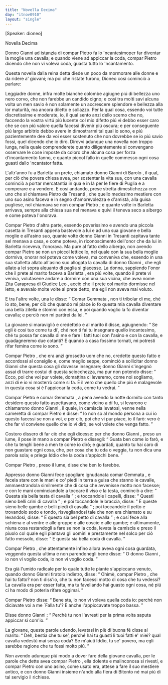 ```yaml
---
title: "Novella Decima"
day: "itnov0910"
layout: "single"
---
```

<html>
 <head>
 </head>
 <body>
  <div id="nov0910" type="novella" who="dioneo">
   <p>
    [Speaker: dioneo]
   </p>
   <head>
    Novella Decima
   </head>
   <argument>
    <p>
     <milestone id="p09100001"/>
     Donno
     <name persref="giovannidibarolo" type="person">
      Gianni
     </name>
     ad istanzia di compar
     <name persref="pietrodatresanti" type="person">
      Pietro
     </name>
     fa lo 'ncantesimoper far diventar la moglie una cavalla; e quando viene ad appiccar la coda, compar
     <name persref="pietrodatresanti" type="person">
      Pietro
     </name>
     dicendo che non vi voleva coda, guasta tutto lo 'ncantamento.
    </p>
   </argument>
   <div3 type="commentary" who="author">
    <p>
     <milestone id="p09100002"/>
     Questa novella dalla
     <name persref="emilia" type="person">
      reina
     </name>
     detta diede un poco da mormorare alle donne e da ridere a' giovani; ma poi che ristate furono,
     <name persref="dioneo" type="person">
      Dioneo
     </name>
     cos&iacute; cominci&ograve; a parlare:
    </p>
   </div3>
   <div3 type="commentary" who="dioneo">
    <p>
     <milestone id="p09100003"/>
     Leggiadre donne, infra molte bianche colombe agiugne pi&uacute; di bellezza uno nero corvo, che non farebbe un candido cigno; e cos&iacute; tra molti savi alcuna volta un men savio &egrave; non solamente un accrescere splendore e bellezza alla lor maturit&agrave;, ma ancora diletto e sollazzo.
     <milestone id="p09100004"/>
     Per la qual cosa, essendo voi tutte discretissime e moderate, io, il qual sento anzi dello scemo che no, faccendo la vostra virt&uacute; pi&uacute; lucente col mio difetto pi&uacute; vi debbo esser caro che se con pi&uacute; valore quella facessi divenir pi&uacute; oscura; e per conseguente pi&uacute; largo arbitrio debbo avere in dimostrarmi tal qual io sono, e pi&uacute; pazientemente dee da voi esser sostenuto che non dovrebbe se io pi&uacute; savio fossi, quel dicendo che io dir&ograve;.
     <milestone id="p09100005"/>
     Dirovvi adunque una novella non troppo lunga, nella quale comprenderete quanto diligentemente si convengano osservare le cose imposte da coloro che alcuna cosa per forza d'incantamento fanno, e quanto piccol fallo in quelle commesso ogni cosa guasti dallo 'ncantator fatta.
    </p>
   </div3>
   <p>
    <milestone id="p09100006"/>
    L'altr'anno fu a
    <name placeref="barletta" type="place">
     Barletta
    </name>
    un prete, chiamato donno
    <name persref="giovannidibarolo" type="person">
     Gianni di Barolo
    </name>
    , il qual, per ci&ograve; che povera chiesa avea, per sostentar la vita sua, con una cavalla cominci&ograve; a portar mercatantia in qua e in l&agrave; per le fiere di
    <name placeref="puglia" type="place">
     Puglia
    </name>
    e a comperare e a vendere.
    <milestone id="p09100007"/>
    E cos&iacute; andando, prese stretta dimestichezza con uno che si chiamava
    <name persref="pietrodatresanti" type="person">
     Pietro da Tresanti
    </name>
    , che quello medesimo mestiere con uno suo asino faceva e in segno d'amorevolezza e d'amist&agrave;, alla guisa pugliese, nol chiamava se non compar
    <name persref="pietrodatresanti" type="person">
     Pietro
    </name>
    ; e quante volte in
    <name placeref="barletta" type="place">
     Barletta
    </name>
    arrivava, sempre alla chiesa sua nel menava e quivi il teneva seco a albergo e come poteva l'onorava.
   </p>
   <p>
    <milestone id="p09100008"/>
    Compar
    <name persref="pietrodatresanti" type="person">
     Pietro
    </name>
    d'altra parte, essendo poverissimo e avendo una piccola casetta in
    <name placeref="tresanti" type="place">
     Tresanti
    </name>
    appena bastevole a lui e ad una sua giovane e bella moglie e all'asino suo, quante volte donno
    <name persref="giovannidibarolo" type="person">
     Gianni
    </name>
    in
    <name placeref="tresanti" type="place">
     Tresanti
    </name>
    capitava tante sel menava a casa, e come poteva, in riconoscimento dell'onor che da lui in
    <name placeref="barletta" type="place">
     Barletta
    </name>
    riceveva, l'onorava.
    <milestone id="p09100009"/>
    Ma pure al fatto dello albergo, non avendo compar
    <name persref="pietrodatresanti" type="person">
     Pietro
    </name>
    se non un piccol letticello, nel quale con la sua bella moglie dormiva, onorar nol poteva come voleva, ma conveniva che, essendo in una sua stalletta allato all'asino suo allogata la cavalla di donno
    <name persref="giovannidibarolo" type="person">
     Gianni
    </name>
    , che egli allato a lei sopra alquanto di paglia si giacesse.
    <milestone id="p09100010"/>
    La donna, sappiendo l'onor che il prete al marito faceva a
    <name placeref="barletta" type="place">
     Barletta
    </name>
    , era pi&uacute; volte, quando il prete vi veniva, volutasene andare a dormire con una sua vicina, che avea nome
    <name persref="zitacarapresa" type="person">
     Zita Carapresa di Giudice Leo
    </name>
    , acci&ograve; che il prete col marito dormisse nel letto, e avevalo molte volte al prete detto, ma egli non aveva mai voluto.
   </p>
   <p>
    <milestone id="p09100011"/>
    E tra l'altre volte, una le disse:
    <q direct="unspecified" who="giovannidibarolo">
     Comar
     <name persref="gemmata" type="person">
      Gemmata
     </name>
     , non ti tribolar di me, ch&eacute; io sto, bene, per ci&ograve; che quando mi piace io fo questa mia cavalla diventare una bella zitella e stommi con essa, e poi quando voglio la fo diventar cavalla; e perci&ograve; non mi partirei da lei.
    </q>
   </p>
   <p>
    <milestone id="p09100012"/>
    La giovane si maravigli&ograve; e credettelo e al marito il disse, agiugnendo:
    <q direct="unspecified" who="gemmata">
     Se egli &egrave; cos&iacute; tuo come tu di', ch&eacute; non ti fai tu insegnare quello incantesimo, ch&eacute; tu possa far cavalla di me e fare i fatti tuoi con l'asino e con la cavalla, e guadagneremo due cotanti? E quando a casa fossimo tornati, mi potresti rifar femina come io sono.
    </q>
   </p>
   <p>
    <milestone id="p09100013"/>
    Compar
    <name persref="pietrodatresanti" type="person">
     Pietro
    </name>
    , che era anzi grossetto uom che no, credette questo fatto e accordossi al consiglio e, come meglio seppe, cominci&ograve; a sollicitar donno
    <name persref="giovannidibarolo" type="person">
     Gianni
    </name>
    che questa cosa gli dovesse insegnare; donno
    <name persref="giovannidibarolo" type="person">
     Gianni
    </name>
    s'ingegn&ograve; assai di trarre costui di questa sciocchezza, ma pur non potendo disse:
    <q direct="unspecified" who="giovannidibarolo">
     Ecco, poi che voi pur volete, domattina ci leveremo, come noi sogliamo, anzi d&iacute; e io vi mosterr&ograve; come si fa. &Egrave; il vero che quello che pi&uacute; &egrave; malagevole in questa cosa si &egrave; l'appiccar la coda, come tu vedrai.
    </q>
   </p>
   <p>
    <milestone id="p09100014"/>
    Compar
    <name persref="pietrodatresanti" type="person">
     Pietro
    </name>
    e comar
    <name persref="gemmata" type="person">
     Gemmata
    </name>
    , a pena avendo la notte dormito con tanto desidero questo fatto aspettavano, come vicino a d&iacute; fu, si levarono e chiamarono donno
    <name persref="giovannidibarolo" type="person">
     Gianni
    </name>
    , il quale, in camiscia levatosi, venne nella cameretta di compar
    <name persref="pietrodatresanti" type="person">
     Pietro
    </name>
    e disse:
    <q direct="unspecified" who="giovannidibarolo">
     Io non so al mondo persona a cui io questo facessi se non a voi, e per ci&ograve;, poi che vi pur piace, io il far&ograve;: vero &egrave; che far vi conviene quello che io vi dir&ograve;, se voi volete che venga fatto.
    </q>
   </p>
   <p>
    <milestone id="p09100015"/>
    Costoro dissero di far ci&ograve; che egli dicesse: per che donno
    <name persref="giovannidibarolo" type="person">
     Gianni
    </name>
    , preso un lume, il pose in mano a compar
    <name persref="pietrodatresanti" type="person">
     Pietro
    </name>
    e dissegli:
    <q direct="unspecified" who="giovannidibarolo">
     Guata ben come io far&ograve;, e che tu tenghi bene a men te come io dir&ograve;; e guardati, quanto tu hai caro di non guastare ogni cosa, che, per cosa che tu oda o veggia, tu non dica una parola sola; e priega Iddio che la coda s'appicchi bene.
    </q>
   </p>
   <p>
    <milestone id="p09100016"/>
    Compar
    <name persref="pietrodatresanti" type="person">
     Pietro
    </name>
    , preso il lume, disse che ben lo farebbe.
   </p>
   <p>
    <milestone id="p09100017"/>
    Appresso donno
    <name persref="giovannidibarolo" type="person">
     Gianni
    </name>
    fece spogliare ignudanata comar
    <name persref="gemmata" type="person">
     Gemmata
    </name>
    , e fecela stare con le mani e co' piedi in terra a guisa che stanno le cavalle, ammaestrandola similmente che di cosa che avvenisse motto non facesse; e con le mani cominciandole a toccare il viso e la testa, cominci&ograve; a dire:
    <q direct="unspecified" who="giovannidibarolo">
     Questa sia bella testa di cavalla
    </q>
    ; e toccandole i capelli, disse:
    <q direct="unspecified" who="giovannidibarolo">
     Questi sieno belli crini di cavalla
    </q>
    ;
    <milestone id="p09100018"/>
    e poi toccandole le braccia, disse:
    <q direct="unspecified" who="giovannidibarolo">
     E queste sieno belle gambe e belli piedi di cavalla
    </q>
    ; poi toccandole il petto e trovandolo sodo e tondo, risvegliandosi tale che non era chiamato e su levandosi, disse:
    <q direct="unspecified" who="giovannidibarolo">
     E questo sia bel petto di cavalla
    </q>
    ; e cos&iacute; fece alla schiena e al ventre e alle groppe e alle coscie e alle gambe; e ultimamente, niuna cosa restandogli a fare se non la coda, levata la camiscia e preso il piuolo col quale egli piantava gli uomini e prestamente nel solco per ci&ograve; fatto messolo, disse:
    <q direct="unspecified" who="giovannidibarolo">
     E questa sia bella coda di cavalla.
    </q>
   </p>
   <p>
    <milestone id="p09100019"/>
    Compar
    <name persref="pietrodatresanti" type="person">
     Pietro
    </name>
    , che attentamente infino allora aveva ogni cosa guardata, veggendo questa ultima e non parendonegli bene disse:
    <q direct="unspecified" who="pietrodatresanti">
     O donno
     <name persref="giovannidibarolo" type="person">
      Gianni
     </name>
     , io non vi voglio coda, io non vi voglio coda.
    </q>
   </p>
   <p>
    <milestone id="p09100020"/>
    Era gi&agrave; l'umido radicale per lo quale tutte le piante s'appiccano venuto, quando donno
    <name persref="giovannidibarolo" type="person">
     Gianni
    </name>
    tiratolo indietro, disse:
    <q direct="unspecified" who="giovannidibarolo">
     Ohim&egrave;, compar
     <name persref="pietrodatresanti" type="person">
      Pietro
     </name>
     , che hai tu fatto? non ti diss'io, che tu non facessi motto di cosa che tu vedessi? La cavalla era per esser fatta, ma tu favellando hai guasto ogni cosa, n&eacute; pi&uacute; ci ha modo di poterla rifare oggimai.
    </q>
   </p>
   <p>
    <milestone id="p09100021"/>
    Compar
    <name persref="pietrodatresanti" type="person">
     Pietro
    </name>
    disse:
    <q direct="unspecified" who="pietrodatresanti">
     Bene sta, io non vi voleva quella coda io: perch&eacute; non diciavate voi a me `Falla tu'? E anche l'appiccavate troppo bassa.
    </q>
   </p>
   <p>
    <milestone id="p09100022"/>
    Disse donno
    <name persref="giovannidibarolo" type="person">
     Gianni
    </name>
    :
    <q direct="unspecified" who="giovannidibarolo">
     Perch&eacute; tu non l'avresti per la prima volta saputa appiccar s&iacute; com'io.
    </q>
   </p>
   <p>
    <milestone id="p09100023"/>
    La giovane, queste parole udendo, levatasi in pi&egrave; di buona f&eacute; disse al marito:
    <q direct="unspecified" who="gemmata">
     Deh, bestia che tu se', perch&eacute; hai tu guasti li tuoi fatti e' miei? qual cavalla vedest&uacute; mai senza coda? Se m'aiuti Iddio, tu se' povero, ma egli sarebbe ragione che tu fossi molto pi&uacute;.
    </q>
   </p>
   <p>
    <milestone id="p09100024"/>
    Non avendo adunque pi&uacute; modo a dover fare della giovane cavalla, per le parole che dette avea compar
    <name persref="pietrodatresanti" type="person">
     Pietro
    </name>
    , ella dolente e malinconosa si rivest&iacute;, e compar
    <name persref="pietrodatresanti" type="person">
     Pietro
    </name>
    con uno asino, come usato era, attese a fare il suo mestiere antico, e con donno
    <name persref="giovannidibarolo" type="person">
     Gianni
    </name>
    insieme n'and&ograve; alla fiera di
    <name placeref="bitonto" type="place">
     Bitonto
    </name>
    n&eacute; mai pi&uacute; di tal servigio il richiese.
   </p>
  </div>
 </body>
</html>